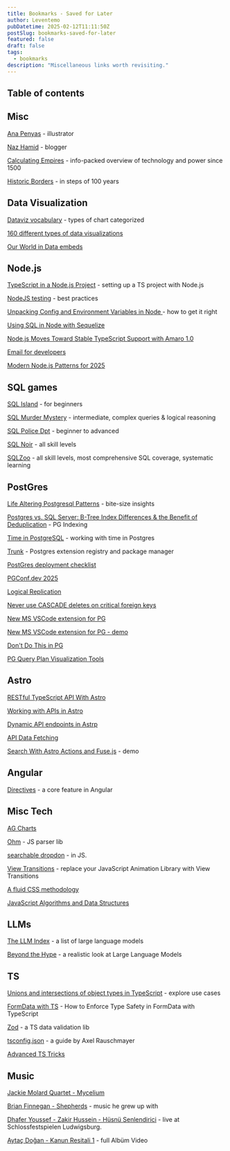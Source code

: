 ```yaml
---
title: Bookmarks - Saved for Later
author: Leventemo
pubDatetime: 2025-02-12T11:11:50Z
postSlug: bookmarks-saved-for-later
featured: false
draft: false
tags:
  - bookmarks
description: "Miscellaneous links worth revisiting."
---
```


## Table of contents

## Misc

[Ana Penyas](https://anapenyas.es/) - illustrator

[Naz Hamid](https://nazhamid.com/journal/) - blogger

[Calculating Empires](https://calculatingempires.net) - info-packed overview of technology and power since 1500

[Historic Borders](https://historicborders.app) - in steps of 100 years

## Data Visualization

[Dataviz vocabulary](https://ft-interactive.github.io/visual-vocabulary/) - types of chart categorized

[160 different types of data visualizations](https://datavizproject.com/)

[Our World in Data embeds](https://ourworldindata.org/new-feature-embed-archived-charts)

## Node.js

[TypeScript in a Node.js Project](https://www.robinwieruch.de/typescript-node-js/) - setting up a TS project with Node.js

[NodeJS testing](https://github.com/goldbergyoni/nodejs-testing-best-practices) - best practices

[Unpacking Config and Environment Variables in Node ](https://blog.platformatic.dev/stop-losing-sleep-over-nodejs-config-heres-how-to-get-it-right) - how to get it right

[Using SQL in Node with Sequelize](https://blog.appsignal.com/2025/06/11/using-sql-in-nodejs-with-sequelize.html)

[Node.js Moves Toward Stable TypeScript Support with Amaro 1.0](https://socket.dev/blog/node-js-moves-toward-stable-typescript-support-with-amaro-1-0)

[Email for developers](https://resend.com/)

[Modern Node.js Patterns for 2025](https://kashw1n.com/blog/nodejs-2025/)

## SQL games

[SQL Island](https://sql-island.informatik.uni-kl.de/) - for beginners

[SQL Murder Mystery](https://mystery.knightlab.com/) - intermediate, complex queries & logical reasoning

[SQL Police Dpt](https://sqlpd.com/) - beginner to advanced

[SQL Noir](https://www.sqlnoir.com) - all skill levels

[SQLZoo](https://sqlzoo.net/wiki/SQL_Tutorial) - all skill levels, most comprehensive SQL coverage, systematic learning

## PostGres

[Life Altering Postgresql Patterns](https://mccue.dev/pages/3-11-25-life-altering-postgresql-patterns) - bite-size insights

[Postgres vs. SQL Server: B-Tree Index Differences & the Benefit of Deduplication](https://pganalyze.com/blog/postgresql-vs-sql-server-btree-index-deduplication) - PG Indexing

[Time in PostgreSQL](https://boringsql.com/posts/know-the-time-in-postgresql/) - working with time in Postgres

[Trunk](https://pgt.dev/) - Postgres extension registry and package manager

[PostGres deployment checklist](https://stormatics.tech/blogs/checklist-is-your-postgresql-deployment-production-grade)

[PGConf.dev 2025](https://www.youtube.com/playlist?list=PLTw6f6dqzO1tCLr_OHjZ37kY2r35u2tCq#pgconfdev2025)

[Logical Replication](https://boringsql.com/posts/logication-replication-introduction/)

[Never use CASCADE deletes on critical foreign keys](https://vince.beehiiv.com/p/how-i-dropped-the-production-database-on-a-friday-night)

[New MS VSCode extension for PG](https://www.youtube.com/watch?v=wzyY7GNV7Xo)

[New MS VSCode extension for PG - demo](https://www.youtube.com/watch?v=wzyY7GNV7Xo)

[Don't Do This in PG](https://mail.google.com/mail/u/0/#inbox/FMfcgzQbgJHfXGmdFmwtXnjClqGpPcJJ)

[PG Query Plan Visualization Tools](https://www.pgmustard.com/blog/postgres-query-plan-visualization-tools)

## Astro

[RESTful TypeScript API With Astro](https://www.youtube.com/watch?v=2Mo3q_7NfCY)

[Working with APIs in Astro](https://www.youtube.com/watch?v=iX-mTitP4aE)

[Dynamic API endpoints in Astrp](https://www.youtube.com/watch?v=Q1GJpcJLXhQ&t=11s)

[API Data Fetching](https://www.youtube.com/watch?v=9wXdv7rHW2w&t=5s)

[Search With Astro Actions and Fuse.js](https://css-tricks.com/powering-search-with-astro-actions-and-fuse-js/) - demo

## Angular

[Directives](https://medium.com/coreteq/directives-a-core-feature-of-the-angular-toolkit-34ccec531e19) - a core feature in Angular

## Misc Tech

[AG Charts](https://www.ag-grid.com/charts/gallery/?utm_source=charts-homepage&utm_medium=hero-section&utm_campaign=homepage-cta)

[Ohm](https://ohmjs.org/) - JS parser lib

[searchable dropdon](https://javascript.plainenglish.io/how-to-build-a-searchable-dropdown-with-fetch-api-and-json-data-ab409d1b244a) - in JS.

[View Transitions](https://www.builder.io/blog/view-transitions) - replace your JavaScript Animation Library with View Transitions

[A fluid CSS methodology](https://willybrauner.com/journal/a-fluid-css-methodology)

[JavaScript Algorithms and Data Structures](https://github.com/trekhleb/javascript-algorithms)

## LLMs

[The LLM Index](https://sapling.ai/llm/index) - a list of large language models

[Beyond the Hype](https://www.youtube.com/watch?v=Pv0cfsastFs) - a realistic look at Large Language Models

## TS

[Unions and intersections of object types in TypeScript](https://2ality.com/2025/03/object-type-union-intersection.html) - explore use cases

[FormData with TS](https://www.freecodecamp.org/news/how-to-enforce-type-safety-in-formdata-with-typescript/) - How to Enforce Type Safety in FormData with TypeScript

[Zod](https://didoesdigital.com/blog/zod-overview/) - a TS data validation lib

[tsconfig.json](https://2ality.com/2025/01/tsconfig-json.html) - a guide by Axel Rauschmayer

[Advanced TS Tricks](https://egghead.io/advanced-type-script-tricks-for-cleaner-safer-code~v5rnf?utm_campaign=Advanced%20TypeScript%20Tricks%20for%20Cleaner%2C%20Safer%20Code&utm_content=Advanced%20TypeScript%20Tricks%20for%20Cleaner%2C%20Safer%20Code&utm_medium=email_action&utm_source=customer.io
)

## Music

[Jackie Molard Quartet - Mycelium](https://www.youtube.com/playlist?list=OLAK5uy_mz6rFziAHYRH0zLXZPs-yNhRVzeOFaAJI)

[Brian Finnegan - Shepherds](https://brianfinnegan.bandcamp.com/album/shepherds-3) - music he grew up with

[Dhafer Youssef - Zakir Hussein - Hüsnü Senlendirici](https://www.youtube.com/watch?v=4Elh8WytKfA) - live at Schlossfestspielen Ludwigsburg.

[Aytaç Doğan - Kanun Resitali 1](https://www.youtube.com/watch?v=VS3LafxrMIs) - full Albüm Video
